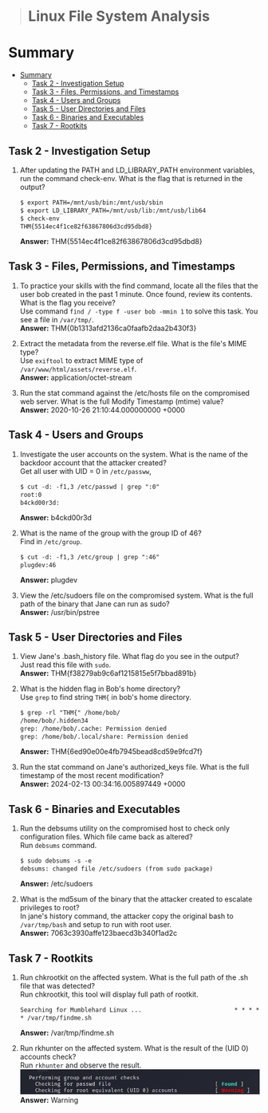 > # Linux File System Analysis

# Summary
- [Summary](#summary)
  - [Task 2 - Investigation Setup](#task-2---investigation-setup)
  - [Task 3 - Files, Permissions, and Timestamps](#task-3---files-permissions-and-timestamps)
  - [Task 4 - Users and Groups](#task-4---users-and-groups)
  - [Task 5 - User Directories and Files](#task-5---user-directories-and-files)
  - [Task 6 - Binaries and Executables](#task-6---binaries-and-executables)
  - [Task 7 - Rootkits](#task-7---rootkits)


##  Task 2 - Investigation Setup
1. After updating the PATH and LD_LIBRARY_PATH environment variables, run the command check-env. What is the flag that is returned in the output?<br>
    ```shell
    $ export PATH=/mnt/usb/bin:/mnt/usb/sbin
    $ export LD_LIBRARY_PATH=/mnt/usb/lib:/mnt/usb/lib64
    $ check-env 
    THM{5514ec4f1ce82f63867806d3cd95dbd8}
    ```
    **Answer:** THM{5514ec4f1ce82f63867806d3cd95dbd8}

##  Task 3 - Files, Permissions, and Timestamps
1. To practice your skills with the find command, locate all the files that the user bob created in the past 1 minute. Once found, review its contents. What is the flag you receive?<br>
    Use command `find / -type f -user bob -mmin 1` to solve this task. You see a file in `/var/tmp/`.<br>
    **Answer:** THM{0b1313afd2136ca0faafb2daa2b430f3}

1. Extract the metadata from the reverse.elf file. What is the file's MIME type?<br>
    Use `exiftool` to extract MIME type of `/var/www/html/assets/reverse.elf`.<br>
    **Answer:** application/octet-stream

1. Run the stat command against the /etc/hosts file on the compromised web server. What is the full Modify Timestamp (mtime) value?<br>
    **Answer:** 2020-10-26 21:10:44.000000000 +0000

##  Task 4 - Users and Groups
1. Investigate the user accounts on the system. What is the name of the backdoor account that the attacker created?<br>
    Get all user with UID = 0 in `/etc/passww`,
    ```shell
    $ cut -d: -f1,3 /etc/passwd | grep ":0"
    root:0
    b4ckd00r3d:
    ```
    **Answer:** b4ckd00r3d

1. What is the name of the group with the group ID of 46?<br>
    Find in `/etc/group`.<br>
    ```shell
    $ cut -d: -f1,3 /etc/group | grep ":46"
    plugdev:46
    ```
    **Answer:** plugdev

1. View the /etc/sudoers file on the compromised system. What is the full path of the binary that Jane can run as sudo?<br>
    **Answer:** /usr/bin/pstree

##  Task 5 - User Directories and Files
1. View Jane's .bash_history file. What flag do you see in the output?<br>
    Just read this file with `sudo`.<br>
    **Answer:** THM{f38279ab9c6af1215815e5f7bbad891b}

1. What is the hidden flag in Bob's home directory?<br>
    Use `grep` to find string `THM{` in bob's home directory.<br>
    ```shell
    $ grep -rl "THM{" /home/bob/
    /home/bob/.hidden34
    grep: /home/bob/.cache: Permission denied
    grep: /home/bob/.local/share: Permission denied
    ```
    **Answer:** THM{6ed90e00e4fb7945bead8cd59e9fcd7f}

1. Run the stat command on Jane's authorized_keys file. What is the full timestamp of the most recent modification?<br>
    **Answer:** 2024-02-13 00:34:16.005897449 +0000

##  Task 6 - Binaries and Executables
1. Run the debsums utility on the compromised host to check only configuration files. Which file came back as altered?<br>
    Run `debsums` command.<br>
    ```
    $ sudo debsums -s -e
    debsums: changed file /etc/sudoers (from sudo package)
    ```
    **Answer:** /etc/sudoers

1. What is the md5sum of the binary that the attacker created to escalate privileges to root?<br>
    In jane's history command, the attacker copy the original bash to `/var/tmp/bash` and setup to run with root user.<br>
    **Answer:** 7063c3930affe123baecd3b340f1ad2c

##  Task 7 - Rootkits
1. Run chkrootkit on the affected system. What is the full path of the .sh file that was detected?<br>
    Run chkrootkit, this tool will display full path of rootkit.<br>
    ```
    Searching for Mumblehard Linux ...                          * * * * * /var/tmp/findme.sh
    ```
    **Answer:** /var/tmp/findme.sh

1. Run rkhunter on the affected system. What is the result of the (UID 0) accounts check?<br>
    Run `rkhunter` and observe the result.<br>
    ![](images/1.png)<br>
    **Answer:** Warning
